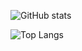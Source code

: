 ![GitHub stats](https://github-readme-stats-konstantins343.vercel.app/api?username=KonstantinS343&show_icons=true&theme=dark)

![Top Langs](https://github-readme-stats-konstantins343.vercel.app/api/top-langs/?username=KonstantinS343&icon_color=c90404&title_color=fcbb01&text_color=01d9d1&bg_color=90,070209,c90404)
